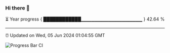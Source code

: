 ### Hi there 👋

⏳ Year progress { ████████████▁▁▁▁▁▁▁▁▁▁▁▁▁▁▁▁▁▁ } 42.64 %

---

⏰ Updated on Wed, 05 Jun 2024 01:04:55 GMT

![Progress Bar CI](https://github.com/liununu/liununu/workflows/Progress%20Bar%20CI/badge.svg)
